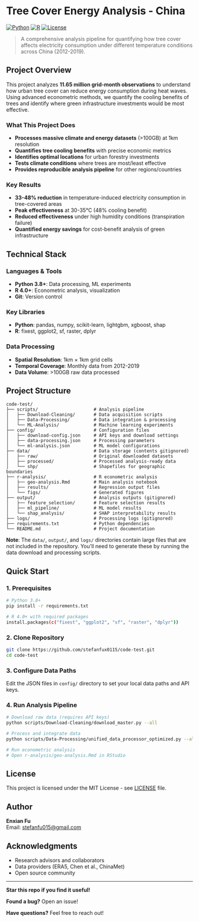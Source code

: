 # Tree Cover Energy Analysis - China

[![Python](https://img.shields.io/badge/Python-3.8%2B-blue)](https://python.org)
[![R](https://img.shields.io/badge/R-4.0%2B-blue)](https://r-project.org)
[![License](https://img.shields.io/badge/License-MIT-green.svg)](LICENSE)

> A comprehensive analysis pipeline for quantifying how tree cover affects electricity consumption under different temperature conditions across China (2012-2019).

## Project Overview

This project analyzes **11.65 million grid-month observations** to understand how urban tree cover can reduce energy consumption during heat waves. Using advanced econometric methods, we quantify the cooling benefits of trees and identify where green infrastructure investments would be most effective.

### What This Project Does

- **Processes massive climate and energy datasets** (>100GB) at 1km resolution
- **Quantifies tree cooling benefits** with precise economic metrics
- **Identifies optimal locations** for urban forestry investments
- **Tests climate conditions** where trees are most/least effective
- **Provides reproducible analysis pipeline** for other regions/countries

### Key Results

- **33-48% reduction** in temperature-induced electricity consumption in tree-covered areas
- **Peak effectiveness** at 30-35°C (48% cooling benefit)
- **Reduced effectiveness** under high humidity conditions (transpiration failure)
- **Quantified energy savings** for cost-benefit analysis of green infrastructure

## Technical Stack

### Languages & Tools
- **Python 3.8+**: Data processing, ML experiments
- **R 4.0+**: Econometric analysis, visualization
- **Git**: Version control

### Key Libraries
- **Python**: pandas, numpy, scikit-learn, lightgbm, xgboost, shap
- **R**: fixest, ggplot2, sf, raster, dplyr

### Data Processing
- **Spatial Resolution**: 1km × 1km grid cells
- **Temporal Coverage**: Monthly data from 2012-2019
- **Data Volume**: >100GB raw data processed

## Project Structure

```
code-test/
├── scripts/                     # Analysis pipeline
│   ├── Download-Cleaning/       # Data acquisition scripts
│   ├── Data-Processing/         # Data integration & processing  
│   └── ML-Analysis/             # Machine learning experiments
├── config/                      # Configuration files
│   ├── download-config.json     # API keys and download settings
│   ├── data-processing.json     # Processing parameters
│   └── ml-analysis.json         # ML model configurations
├── data/                        # Data storage (contents gitignored)
│   ├── raw/                     # Original downloaded datasets
│   ├── processed/               # Processed analysis-ready data
│   └── shp/                     # Shapefiles for geographic boundaries
├── r-analysis/                  # R econometric analysis
│   ├── geo-analysis.Rmd         # Main analysis notebook
│   ├── results/                 # Regression output files
│   └── figs/                    # Generated figures
├── output/                      # Analysis outputs (gitignored)
│   ├── feature_selection/       # Feature selection results
│   ├── ml_pipeline/             # ML model results
│   └── shap_analysis/           # SHAP interpretability results
├── logs/                        # Processing logs (gitignored)
├── requirements.txt             # Python dependencies
└── README.md                    # Project documentation
```

**Note**: The `data/`, `output/`, and `logs/` directories contain large files that are not included in the repository. You'll need to generate these by running the data download and processing scripts.

## Quick Start

### 1. Prerequisites

```bash
# Python 3.8+
pip install -r requirements.txt

# R 4.0+ with required packages
install.packages(c("fixest", "ggplot2", "sf", "raster", "dplyr"))
```

### 2. Clone Repository

```bash
git clone https://github.com/stefanfux0115/code-test.git
cd code-test
```

### 3. Configure Data Paths

Edit the JSON files in `config/` directory to set your local data paths and API keys.

### 4. Run Analysis Pipeline

```bash
# Download raw data (requires API keys)
python scripts/Download-Cleaning/download_master.py --all

# Process and integrate data
python scripts/Data-Processing/unified_data_processor_optimized.py --all

# Run econometric analysis
# Open r-analysis/geo-analysis.Rmd in RStudio
```

## License

This project is licensed under the MIT License - see [LICENSE](LICENSE) file.

## Author

**Enxian Fu**  
Email: [stefanfu015@gmail.com](mailto:stefanfu015@gmail.com)

## Acknowledgments

- Research advisors and collaborators
- Data providers (ERA5, Chen et al., ChinaMet)
- Open source community

---

**Star this repo if you find it useful!**

**Found a bug?** Open an issue!

**Have questions?** Feel free to reach out!
